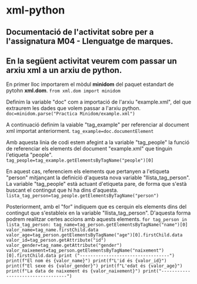 # xml-python
## Documentació de l'activitat sobre <minidom> per a l'assignatura M04 - Llenguatge de marques.
## En la següent activitat veurem com passar un arxiu xml a un arxiu de python.

En primer lloc importarem el mòdul **minidom** del paquet estandart de pytohn **xml.dom**.
`from xml.dom import minidom`

Definim la variable "doc" com a importació de l'arxiu "example.xml", del que extraurem les dades que volem passar a l'arxiu python.
`doc=minidom.parse("Practica Minidom/example.xml")`

A continuació definim la vaiable "tag_example" per referenciar al document xml importat anteriorment. 
`tag_example=doc.documentElement`

Amb aquesta linia de codi estem afegint a la variable "tag_people" la funció de referenciar els elements del document "example.xml" que tinguin l'etiqueta "people".
`tag_people=tag_example.getElementsByTagName("people")[0]`

En aquest cas, referenciem els elements que pertanyen a l'etiqueta "person" mitjançant la definició d'aquesta nova variable "llista_tag_person". La variable "tag_people" està actuant d'etiqueta pare, de forma que s'està buscant el contingut que hi ha dins d'aquesta.
`lista_tag_person=tag_people.getElementsByTagName("person")`

Posteriorment, amb el "for" indiquem que es cerquin els elements dins del contingut que s'estableix en la variable "llista_tag_person". D'aquesta forma podrem realitzar certes accions amb aquests elements. 
`for tag_person in lista_tag_person:
    tag_name=tag_person.getElementsByTagName("name")[0]
    valor_name=tag_name.firstChild.data
    valor_age=tag_person.getElementsByTagName("age")[0].firstChild.data
    valor_id=tag_person.getAttribute("id")
    valor_gender=tag_name.getAttribute("gender")
    valor_naixement=tag_person.getElementsByTagName("naixement")[0].firstChild.data
    print ("----------------------------------")
    print(f"El nom és {valor_name}")
    print(f"L'id és {valor_id}")
    print(f"El sexe és {valor_gender}")
    print(f"L'edat és {valor_age}")
    print(f"La data de naixement és {valor_naixement}")
    print("----------------------------------")`
